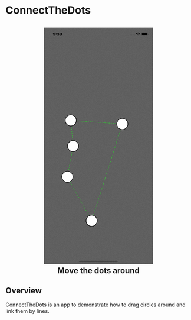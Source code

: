 # ConnectTheDots

<h2 align="center">
  <img src="https://github.com/manishkumar03/ConnectTheDots/blob/main/Resources/demo.gif"/><br/>
  Move the dots around
</h2>

## Overview
ConnectTheDots is an app to demonstrate how to drag circles around and link them by lines. 
